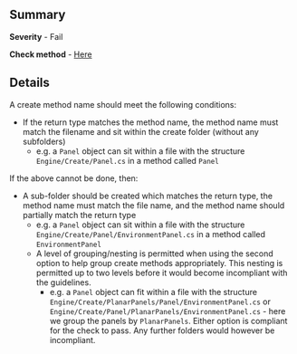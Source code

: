 ## Summary

**Severity** - Fail

**Check method** - [Here](https://github.com/BHoM/Test_Toolkit/blob/master/CodeComplianceTest_Engine/Query/Checks/IsValidCreateMethod.cs)

## Details

A create method name should meet the following conditions:

 - If the return type matches the method name, the method name must match the filename and sit within the create folder (without any subfolders)
   - e.g. a `Panel` object can sit within a file with the structure `Engine/Create/Panel.cs` in a method called `Panel`

If the above cannot be done, then:
 - A sub-folder should be created which matches the return type, the method name must match the file name, and the method name should partially match the return type
   - e.g. a `Panel` object can sit within a file with the structure `Engine/Create/Panel/EnvironmentPanel.cs` in a method called `EnvironmentPanel`
   - A level of grouping/nesting is permitted when using the second option to help group create methods appropriately. This nesting is permitted up to two levels before it would become incompliant with the guidelines.
     - e.g. a `Panel` object can fit within a file with the structure `Engine/Create/PlanarPanels/Panel/EnvironmentPanel.cs` or `Engine/Create/Panel/PlanarPanels/EnvironmentPanel.cs` - here we group the panels by `PlanarPanels`. Either option is compliant for the check to pass. Any further folders would however be incompliant.